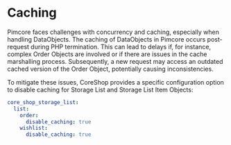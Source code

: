 # Caching

Pimcore faces challenges with concurrency and caching, especially when handling DataObjects. The caching of DataObjects
in Pimcore occurs post-request during PHP termination. This can lead to delays if, for instance, complex Order Objects
are involved or if there are issues in the cache marshalling process. Subsequently, a new request may access an outdated
cached version of the Order Object, potentially causing inconsistencies.

To mitigate these issues, CoreShop provides a specific configuration option to disable caching for Storage List and
Storage List Item Objects:

```yaml
core_shop_storage_list:
  list:
    order:
      disable_caching: true
    wishlist:
      disable_caching: true
```
